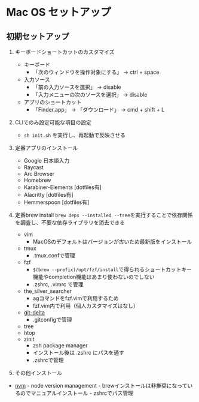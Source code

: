 # Mac OS セットアップ

## 初期セットアップ

1. キーボードショートカットのカスタマイズ
   - キーボード
     - 「次のウィンドウを操作対象にする」 -> ctrl + space
   - 入力ソース
     - 「前の入力ソースを選択」 -> disable
     - 「入力メニューの次のソースを選択」 -> disable
   - アプリのショートカット
     - 「Finder.app」 -> 「ダウンロード」 -> cmd + shift + L

2. CLIでのみ設定可能な項目の設定
   - `sh init.sh` を実行し、再起動で反映させる

3. 定番アプリのインストール
   - Google 日本語入力
   - Raycast
   - Arc Browser
   - Homebrew
   - Karabiner-Elements [dotfiles有]
   - Alacritty [dotfiles有]
   - Hemmerspoon [dotfiles有]

4. 定番brew install
   `brew deps --installed --tree`を実行することで依存関係を調査し、不要な依存ライブラリを消去できる
   - vim
     - MacOSのデフォルトはバージョンが古いため最新版をインストール
   - tmux
     - .tmux.confで管理
   - fzf
     - `$(brew --prefix)/opt/fzf/install`で得られるショートカットキー機能やcompletion機能はあまり使わないのでしない
     - .zshrc, .vimrc で管理
   - the_silver_searcher
     - agコマンドをfzf.vimで利用するため
     - fzf.vim内で利用（個人カスタマイズはなし）
   - [git-delta](https://github.com/dandavison/delta)
     - .gitconfigで管理
   - tree
   - htop
   - zinit
     - zsh package manager
     - インストール後は .zshrc にパスを通す
     - .zshrcで管理
 5. その他インストール
   - [nvm](https://github.com/nvm-sh/nvm)
    - node version management
    - brewインストールは非推奨になっているのでマニュアルインストール
    - zshrcでパス管理
